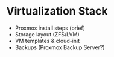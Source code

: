# Virtualization Stack
- Proxmox install steps (brief)
- Storage layout (ZFS/LVM)
- VM templates & cloud-init
- Backups (Proxmox Backup Server?)
